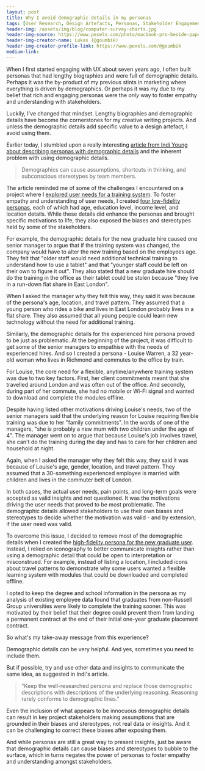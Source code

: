 ```yaml
---
layout: post
title: Why I avoid demographic details in my personas
tags: [User Research, Design Artefacts, Personas, Stakeholder Engagement]
header-img: /assets/img/blog/computer-survey-charts.jpg
header-img-source: https://www.pexels.com/photo/macbook-pro-beside-papers-669619/
header-img-creator-name: Lukas (@goumbik)
header-img-creator-profile-link: https://www.pexels.com/@goumbik
medium-link:
---
```


When I first started engaging with UX about seven years ago, I often built personas that had lengthy biographies and were full of demographic details. Perhaps it was the by-product of my previous stints in marketing where everything is driven by demographics. Or perhaps it was my due to my belief that rich and engaging personas were the *only* way to foster empathy and understanding with stakeholders.

Luckily, I've changed that mindset. Lengthy biographies and demographic details have become the cornerstones for my creative writing projects. And unless the demographic details add specific value to a design artefact, I avoid using them.

Earlier today, I stumbled upon a really interesting [article from Indi Young about describing personas with demographic details](https://medium.com/@indiyoung/describing-personas-af992e3fc527) and the inherent problem with using demographic details.

<blockquote class="post-blockquote">
Demographics can cause assumptions, shortcuts in thinking, and subconscious stereotypes by team members.
</blockquote>

The article reminded me of some of the challenges I encountered on a project where I [explored user needs for a training system](/portfolio/financial-services-training-app/). To foster empathy and understanding of user needs, I created [four low-fidelity personas](/assets/docs/portfolio/financial-services-training-app/financial_training_draft_personas.pdf), each of which had age, education level, income level, and location details. While these details did enhance the personas and brought specific motivations to life, they also exposed the biases and stereotypes held by some of the stakeholders.

For example, the demographic details for the new graduate hire caused one senior manager to argue that if the training system was changed, the company would have to alter the new training based on the employees age. They felt that "older staff would need additional technical training to understand how to use a tablet" and that "younger staff could be left on their own to figure it out". They also stated that a new graduate hire should do the training in the office as their tablet could be stolen because "they live in a run-down flat share in East London".

When I asked the manager why they felt this way, they said it was because of the persona's age, location, and travel pattern. They assumed that a young person who rides a bike and lives in East London probably lives in a flat share. They also assumed that all young people could learn new technology without the need for additional training.

Similarly, the demographic details for the experienced hire persona proved to be just as problematic. At the beginning of the project, it was difficult to get some of the senior managers to empathise with the needs of experienced hires. And so I created a persona - Louise Warren, a 32 year-old woman who lives in Richmond and commutes to the office by train.

For Louise, the core need for a flexible, anytime/anywhere training system was due to two key factors. First, her client commitments meant that she travelled around London and was often out of the office. And secondly, during part of her commute, she had no mobile or Wi-Fi signal and wanted to download and complete the modules offline.

Despite having listed other motivations driving Louise's needs, two of the senior managers said that the underlying reason for Louise requiring flexible training was due to her "family commitments". In the words of one of the managers, "she is probably a new mum with two children under the age of 4". The manager went on to argue that because Louise's job involves travel, she can't do the training during the day and has to care for her children and household at night.

Again, when I asked the manager why they felt this way, they said it was because of Louise's age, gender, location, and travel pattern. They assumed that a 30-something experienced employee is married with children and lives in the commuter belt of London.

In both cases, the actual user needs, pain points, and long-term goals were accepted as valid insights and not questioned. It was the motivations driving the user needs that proved to be most problematic. The demographic details allowed stakeholders to use their own biases and stereotypes to decide whether the motivation was valid - and by extension, if the user need was valid.

To overcome this issue, I decided to remove most of the demographic details when I created the [high-fidelity persona for the new graduate user](/assets/docs/portfolio/financial-services-training-app/financial_training_graduate_user_persona.pdf). Instead, I relied on iconography to better communicate insights rather than using a demographic detail that could be open to interpretation or misconstrued. For example, instead of listing a location, I included icons about travel patterns to demonstrate why some users wanted a flexible learning system with modules that could be downloaded and completed offline.

I opted to keep the degree and school information in the persona as my analysis of existing employee data found that graduates from non-Russell Group universities were likely to complete the training sooner. This was motivated by their belief that their degree could prevent them from landing a permanent contract at the end of their initial one-year graduate placement contract.

So what's my take-away message from this experience?

Demographic details can be very helpful. And yes, sometimes you need to include them.

But if possible, try and use other data and insights to communicate the same idea, as suggested in Indi's article.

<blockquote class="post-blockquote">
"Keep the well-researched persona and replace those demographic descriptions with descriptions of the underlying reasoning. Reasoning rarely conforms to demographic lines."
</blockquote>

Even the inclusion of what appears to be innocuous demographic details can result in key project stakeholders making assumptions that are grounded in their biases and stereotypes, not real data or insights. And it can be challenging to correct these biases after exposing them.

And while personas are still a great way to present insights, just be aware that demographic details can cause biases and stereotypes to bubble to the surface, which in turns negates the power of personas to foster empathy and understanding amongst stakeholders.
